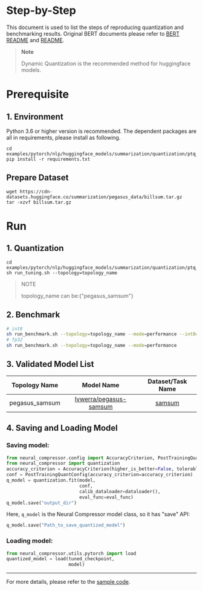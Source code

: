 Step-by-Step
============

This document is used to list the steps of reproducing quantization and benchmarking results.
Original BERT documents please refer to [BERT README](../../../../common/README.md) and [README](../../../../common/examples/seq2seq/README.md).

> **Note**
>
> Dynamic Quantization is the recommended method for huggingface models. 

# Prerequisite
## 1. Environment
Python 3.6 or higher version is recommended.
The dependent packages are all in requirements, please install as following.
```shell
cd examples/pytorch/nlp/huggingface_models/summarization/quantization/ptq_dynamic/fx
pip install -r requirements.txt
```
## Prepare Dataset
```shell
wget https://cdn-datasets.huggingface.co/summarization/pegasus_data/billsum.tar.gz
tar -xzvf billsum.tar.gz
```

# Run
## 1. Quantization
```shell
cd examples/pytorch/nlp/huggingface_models/summarization/quantization/ptq_dynamic/fx
sh run_tuning.sh --topology=topology_name
```
> NOTE
>
> topology_name can be:{"pegasus_samsum"}
## 2. Benchmark
```bash
# int8
sh run_benchmark.sh --topology=topology_name --mode=performance --int8=true --config=saved_results
# fp32
sh run_benchmark.sh --topology=topology_name --mode=performance
```
## 3. Validated Model List
<table>
<thead>
  <tr>
    <th>Topology Name</th>
    <th>Model Name</th>
    <th>Dataset/Task Name</th>
  </tr>
</thead>
<tbody align="center">
  <tr>
    <td>pegasus_samsum</td>
    <td><a href="https://huggingface.co/lvwerra/pegasus-samsum">lvwerra/pegasus-samsum</a></td>
    <td><a href="https://huggingface.co/datasets/samsum">samsum</a></td>
  </tr>
</tbody>
</table>

## 4. Saving and Loading Model
### Saving model:
```python
from neural_compressor.config import AccuracyCriterion, PostTrainingQuantConfig
from neural_compressor import quantization
accuracy_criterion = AccuracyCriterion(higher_is_better=False, tolerable_loss=0.5)
conf = PostTrainingQuantConfig(accuracy_criterion=accuracy_criterion)
q_model = quantization.fit(model,
                           conf,
                           calib_dataloader=dataloader(),
                           eval_func=eval_func)
q_model.save("output_dir")
```
Here, `q_model` is the Neural Compressor model class, so it has "save" API:

```python
q_model.save("Path_to_save_quantized_model")
```
### Loading model:
```python
from neural_compressor.utils.pytorch import load
quantized_model = load(tuned_checkpoint,
                       model)
```
--------
For more details, please refer to the [sample code](./run_summarization.py).
